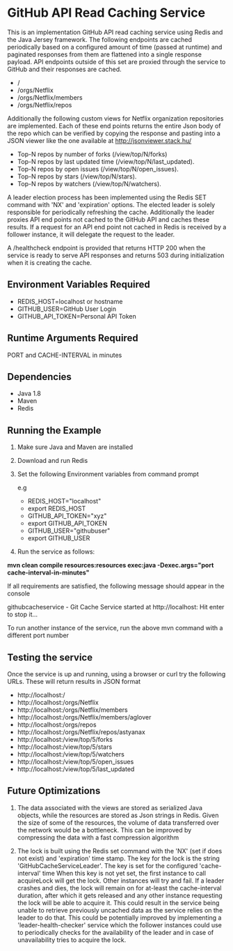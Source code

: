 GitHub API Read Caching Service
===============================
This is an implementation GitHub API read caching service using Redis and the Java Jersey framework. The following endpoints are cached periodically based on a configured amount of time (passed at runtime) and paginated responses from them are flattened into a single response payload.  API endpoints outside of this set are proxied through the service to GitHub and their responses are cached.

* /
* /orgs/Netflix
* /orgs/Netflix/members
* /orgs/Netflix/repos

Additionally the following custom views for Netflix organization repositories are implemented. Each of these end points returns the entire Json body of the repo which can be verified by copying the response and pasting into a JSON viewer like the one available at http://jsonviewer.stack.hu/

* Top-N repos by number of forks (/view/top/N/forks)
* Top-N repos by last updated time (/view/top/N/last_updated).
* Top-N repos by open issues (/view/top/N/open_issues).
* Top-N repos by stars (/view/top/N/stars).
* Top-N repos by watchers (/view/top/N/watchers).

A leader election process has been implemented using the Redis SET command with 'NX' and 'expiration' options. The elected leader is solely responsible for periodically refreshing the cache. Additionally the leader proxies API end points not cached to the GitHub API and caches these results. If a request for an API end point not cached in Redis is received by a follower instance, it will delegate the request to the leader.

A /healthcheck endpoint is provided that returns HTTP 200 when the service is ready to serve API responses and returns 503 during initialization when it is creating the cache.

Environment Variables Required
------------------------------
* REDIS_HOST=localhost or hostname
* GITHUB_USER=GitHub User Login
* GITHUB_API_TOKEN=Personal API Token

Runtime Arguments Required
---------------------------
PORT and CACHE-INTERVAL in minutes

Dependencies
------------
* Java 1.8
* Maven
* Redis

Running the Example
-------------------

1. Make sure Java and Maven are installed
2. Download and run Redis
3. Set the following Environment variables from command prompt

      e.g
      * REDIS_HOST="localhost"
      * export REDIS_HOST
      * GITHUB_API_TOKEN="xyz"
      * export GITHUB_API_TOKEN
      * GITHUB_USER="githubuser"
      * export GITHUB_USER

4. Run the service as follows:

__mvn clean compile resources:resources exec:java -Dexec.args="port cache-interval-in-minutes"__

If all requirements are satisfied, the following message should appear in the console

githubcacheservice - Git Cache Service started at http://localhost:<port> Hit enter to stop it...

To run another instance of the service, run the above mvn command with a different port number

Testing the service
--------------------
Once the service is up and running, using a browser or curl try the following URLs. These will return results in JSON format

* http://localhost:<port>/
* http://localhost:<port>/orgs/Netflix
* http://localhost:<port>/orgs/Netflix/members
* http://localhost:<port>/orgs/Netflix/members/aglover
* http://localhost:<port>/orgs/repos
* http://localhost:<port>/orgs/Netflix/repos/astyanax
* http://localhost:<port>/view/top/5/forks
* http://localhost:<port>/view/top/5/stars
* http://localhost:<port>/view/top/5/watchers
* http://localhost:<port>/view/top/5/open_issues
* http://localhost:<port>/view/top/5/last_updated

Future Optimizations
--------------------

1. The data associated with the views are stored as serialized Java objects, while the resources are stored as Json strings in Redis. Given the size of some of the resources, the volume of data transferred over the network would
be a bottleneck. This can be improved by compressing the data with a fast compression algorithm

2. The lock is built using the Redis set command with the 'NX' (set if does not exist) and 'expiration' time stamp. The key for the lock is the string 'GitHubCacheServiceLeader'. The key is set for the configured 'cache-interval' time When this key is not yet set, the first instance to call acquireLock will get the lock. Other instances will
try and fail. If a leader crashes and dies, the lock will remain on for at-least the cache-interval duration,
after which it gets released and any other instance requesting the lock will be able to acquire it. This could result in the service being unable to retrieve previously uncached data as the service relies on the leader to do that. This could be potentially improved by implementing a 'leader-health-checker' service which the follower instances could use to periodically checks for the availability of the leader and in case of unavailability tries to acquire the lock.
